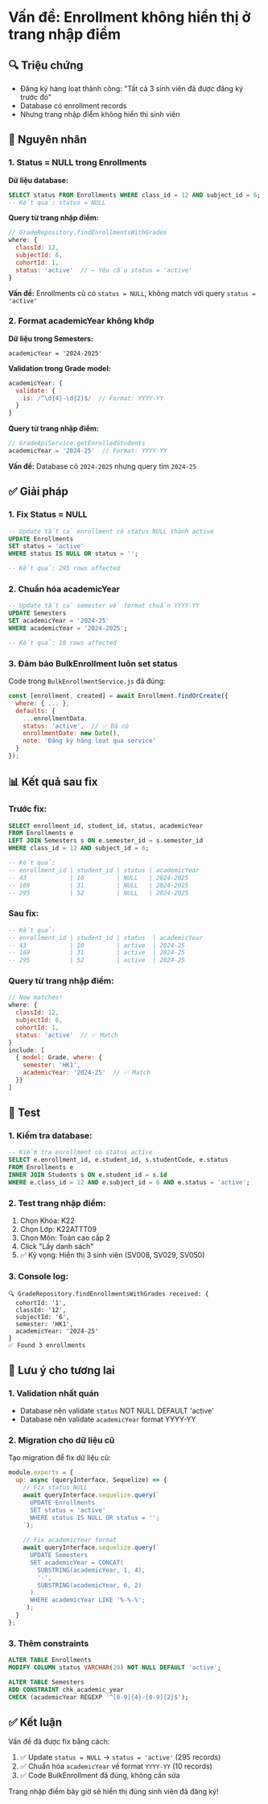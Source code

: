 # Vấn đề: Enrollment không hiển thị ở trang nhập điểm

## 🔍 Triệu chứng

- Đăng ký hàng loạt thành công: "Tất cả 3 sinh viên đã được đăng ký trước đó"
- Database có enrollment records
- Nhưng trang nhập điểm không hiển thị sinh viên

## 🎯 Nguyên nhân

### 1. **Status = NULL trong Enrollments**

**Dữ liệu database:**
```sql
SELECT status FROM Enrollments WHERE class_id = 12 AND subject_id = 6;
-- Kết quả: status = NULL
```

**Query từ trang nhập điểm:**
```javascript
// GradeRepository.findEnrollmentsWithGrades
where: {
  classId: 12,
  subjectId: 6,
  cohortId: 1,
  status: 'active'  // ← Yêu cầu status = 'active'
}
```

**Vấn đề:** Enrollments cũ có `status = NULL`, không match với query `status = 'active'`

### 2. **Format academicYear không khớp**

**Dữ liệu trong Semesters:**
```
academicYear = '2024-2025'
```

**Validation trong Grade model:**
```javascript
academicYear: {
  validate: {
    is: /^\d{4}-\d{2}$/  // Format: YYYY-YY
  }
}
```

**Query từ trang nhập điểm:**
```javascript
// GradeApiService.getEnrolledStudents
academicYear = '2024-25'  // Format: YYYY-YY
```

**Vấn đề:** Database có `2024-2025` nhưng query tìm `2024-25`

## ✅ Giải pháp

### 1. **Fix Status = NULL**

```sql
-- Update tất cả enrollment có status NULL thành active
UPDATE Enrollments 
SET status = 'active' 
WHERE status IS NULL OR status = '';

-- Kết quả: 295 rows affected
```

### 2. **Chuẩn hóa academicYear**

```sql
-- Update tất cả semester về format chuẩn YYYY-YY
UPDATE Semesters 
SET academicYear = '2024-25' 
WHERE academicYear = '2024-2025';

-- Kết quả: 10 rows affected
```

### 3. **Đảm bảo BulkEnrollment luôn set status**

Code trong `BulkEnrollmentService.js` đã đúng:
```javascript
const [enrollment, created] = await Enrollment.findOrCreate({
  where: { ... },
  defaults: {
    ...enrollmentData,
    status: 'active',  // ✅ Đã có
    enrollmentDate: new Date(),
    note: 'Đăng ký hàng loạt qua service'
  }
});
```

## 📊 Kết quả sau fix

### Trước fix:
```sql
SELECT enrollment_id, student_id, status, academicYear 
FROM Enrollments e
LEFT JOIN Semesters s ON e.semester_id = s.semester_id
WHERE class_id = 12 AND subject_id = 6;

-- Kết quả:
-- enrollment_id | student_id | status | academicYear
-- 43            | 10         | NULL   | 2024-2025
-- 169           | 31         | NULL   | 2024-2025
-- 295           | 52         | NULL   | 2024-2025
```

### Sau fix:
```sql
-- Kết quả:
-- enrollment_id | student_id | status  | academicYear
-- 43            | 10         | active  | 2024-25
-- 169           | 31         | active  | 2024-25
-- 295           | 52         | active  | 2024-25
```

### Query từ trang nhập điểm:
```javascript
// Now matches!
where: {
  classId: 12,
  subjectId: 6,
  cohortId: 1,
  status: 'active'  // ✅ Match
}
include: [
  { model: Grade, where: { 
    semester: 'HK1', 
    academicYear: '2024-25'  // ✅ Match
  }}
]
```

## 🧪 Test

### 1. Kiểm tra database:
```sql
-- Kiểm tra enrollment có status active
SELECT e.enrollment_id, e.student_id, s.studentCode, e.status
FROM Enrollments e
INNER JOIN Students s ON e.student_id = s.id
WHERE e.class_id = 12 AND e.subject_id = 6 AND e.status = 'active';
```

### 2. Test trang nhập điểm:
1. Chọn Khóa: K22
2. Chọn Lớp: K22ATTT09 
3. Chọn Môn: Toán cao cấp 2
4. Click "Lấy danh sách"
5. ✅ Kỳ vọng: Hiển thị 3 sinh viên (SV008, SV029, SV050)

### 3. Console log:
```
🔍 GradeRepository.findEnrollmentsWithGrades received: {
  cohortId: '1',
  classId: '12',
  subjectId: '6',
  semester: 'HK1',
  academicYear: '2024-25'
}
✅ Found 3 enrollments
```

## 🚨 Lưu ý cho tương lai

### 1. **Validation nhất quán**
- Database nên validate `status` NOT NULL DEFAULT 'active'
- Database nên validate `academicYear` format YYYY-YY

### 2. **Migration cho dữ liệu cũ**
Tạo migration để fix dữ liệu cũ:
```javascript
module.exports = {
  up: async (queryInterface, Sequelize) => {
    // Fix status NULL
    await queryInterface.sequelize.query(`
      UPDATE Enrollments 
      SET status = 'active' 
      WHERE status IS NULL OR status = '';
    `);
    
    // Fix academicYear format
    await queryInterface.sequelize.query(`
      UPDATE Semesters 
      SET academicYear = CONCAT(
        SUBSTRING(academicYear, 1, 4), 
        '-', 
        SUBSTRING(academicYear, 6, 2)
      )
      WHERE academicYear LIKE '%-%-%';
    `);
  }
};
```

### 3. **Thêm constraints**
```sql
ALTER TABLE Enrollments 
MODIFY COLUMN status VARCHAR(20) NOT NULL DEFAULT 'active';

ALTER TABLE Semesters 
ADD CONSTRAINT chk_academic_year 
CHECK (academicYear REGEXP '^[0-9]{4}-[0-9]{2}$');
```

## ✅ Kết luận

Vấn đề đã được fix bằng cách:
1. ✅ Update `status = NULL` → `status = 'active'` (295 records)
2. ✅ Chuẩn hóa `academicYear` về format `YYYY-YY` (10 records)
3. ✅ Code BulkEnrollment đã đúng, không cần sửa

Trang nhập điểm bây giờ sẽ hiển thị đúng sinh viên đã đăng ký!
